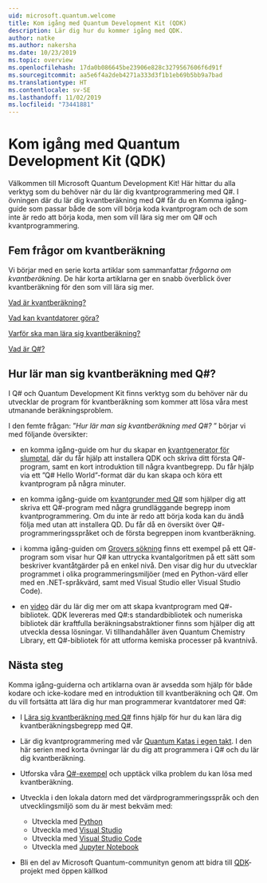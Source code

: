 ```yaml
---
uid: microsoft.quantum.welcome
title: Kom igång med Quantum Development Kit (QDK)
description: Lär dig hur du kommer igång med QDK.
author: natke
ms.author: nakersha
ms.date: 10/23/2019
ms.topic: overview
ms.openlocfilehash: 17da0b086645be23906e828c3279567606f6d91f
ms.sourcegitcommit: aa5e6f4a2deb4271a333d3f1b1eb69b5bb9a7bad
ms.translationtype: HT
ms.contentlocale: sv-SE
ms.lasthandoff: 11/02/2019
ms.locfileid: "73441881"
---
```

# <a name="get-started-with-the-quantum-development-kit-qdk"></a>Kom igång med Quantum Development Kit (QDK)

Välkommen till Microsoft Quantum Development Kit!  Här hittar du alla verktyg som du behöver när du lär dig kvantprogrammering med Q#.  I övningen där du lär dig kvantberäkning med Q# får du en Komma igång-guide som passar både de som vill börja koda kvantprogram och de som inte är redo att börja koda, men som vill lära sig mer om Q# och kvantprogrammering.

## <a name="five-questions-about-quantum-computing"></a>Fem frågor om kvantberäkning

Vi börjar med en serie korta artiklar som sammanfattar _frågorna om kvantberäkning_. De här korta artiklarna ger en snabb överblick över kvantberäkning för den som vill lära sig mer.

[Vad är kvantberäkning?](xref:microsoft.quantum.overview.what)

[Vad kan kvantdatorer göra?](xref:microsoft.quantum.overview.computers)

[Varför ska man lära sig kvantberäkning?](xref:microsoft.quantum.overview.why)

[Vad är Q#?](xref:microsoft.quantum.overview.qsharp)

## <a name="how-to-learn-quantum-computing-with-q"></a>Hur lär man sig kvantberäkning med Q#?

I Q# och Quantum Development Kit finns verktyg som du behöver när du utvecklar de program för kvantberäkning som kommer att lösa våra mest utmanande beräkningsproblem. 

I den femte frågan:  ”_Hur lär man sig kvantberäkning med Q#?_ ” börjar vi med följande översikter:

* en komma igång-guide om hur du skapar en [kvantgenerator för slumptal](xref:microsoft.quantum.quickstarts.qrng), där du får hjälp att installera QDK och skriva ditt första Q#-program, samt en kort introduktion till några kvantbegrepp. Du får hjälp via ett ”Q# Hello World”-format där du kan skapa och köra ett kvantprogram på några minuter.

* en komma igång-guide om [kvantgrunder med Q#](xref:microsoft.quantum.write-program) som hjälper dig att skriva ett Q#-program med några grundläggande begrepp inom kvantprogrammering. Om du inte är redo att börja koda kan du ändå följa med utan att installera QD. Du får då en översikt över Q#-programmeringsspråket och de första begreppen inom kvantberäkning.

* i komma igång-guiden om [Grovers sökning](xref:microsoft.quantum.quickstarts.search) finns ett exempel på ett Q#-program som visar hur Q# kan uttrycka kvantalgoritmen på ett sätt som beskriver kvantåtgärder på en enkel nivå.  Den visar dig hur du utvecklar programmet i olika programmeringsmiljöer (med en Python-värd eller med en .NET-språkvärd, samt med Visual Studio eller Visual Studio Code).    

*  en [video](https://www.microsoft.com/videoplayer/embed/RE2JOJf) där du lär dig mer om att skapa kvantprogram med Q#-bibliotek.  QDK levereras med Q#:s standardbibliotek och numeriska bibliotek där kraftfulla beräkningsabstraktioner finns som hjälper dig att utveckla dessa lösningar. Vi tillhandahåller även Quantum Chemistry Library, ett Q#-bibliotek för att utforma kemiska processer på kvantnivå.

## <a name="next-steps"></a>Nästa steg

Komma igång-guiderna och artiklarna ovan är avsedda som hjälp för både kodare och icke-kodare med en introduktion till kvantberäkning och Q#.  Om du vill fortsätta att lära dig hur man programmerar kvantdatorer med Q#:

* I [Lära sig kvantberäkning med Q#](xref:microsoft.quantum.overview.learn) finns hjälp för hur du kan lära dig kvantberäkningsbegrepp med Q#.   

* Lär dig kvantprogrammering med vår [Quantum Katas i egen takt](https://aka.ms/try-quantum-katas). I den här serien med korta övningar lär du dig att programmera i Q# och du lär dig kvantberäkning. 

* Utforska våra [Q#-exempel](https://docs.microsoft.com/samples/browse/?languages=qsharp) och upptäck vilka problem du kan lösa med kvantberäkning.

* Utveckla i den lokala datorn med det värdprogrammeringsspråk och den utvecklingsmiljö som du är mest bekväm med:
  * Utveckla med [Python](xref:microsoft.quantum.install#develop-with-python)
  * Utveckla med [Visual Studio](xref:microsoft.quantum.install#develop-with-c-on-windows-using-visual-studio)
  * Utveckla med [Visual Studio Code](xref:microsoft.quantum.install#develop-with-c-using-visual-studio-code)
  * Utveckla med [Jupyter Notebook](xref:microsoft.quantum.install#develop-with-jupyter-notebooks)

* Bli en del av Microsoft Quantum-communityn genom att bidra till [QDK](xref:microsoft.quantum.contributing)-projekt med öppen källkod
